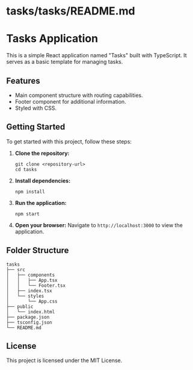 # tasks/tasks/README.md

# Tasks Application

This is a simple React application named "Tasks" built with TypeScript. It serves as a basic template for managing tasks.

## Features

- Main component structure with routing capabilities.
- Footer component for additional information.
- Styled with CSS.

## Getting Started

To get started with this project, follow these steps:

1. **Clone the repository:**
   ```
   git clone <repository-url>
   cd tasks
   ```

2. **Install dependencies:**
   ```
   npm install
   ```

3. **Run the application:**
   ```
   npm start
   ```

4. **Open your browser:**
   Navigate to `http://localhost:3000` to view the application.

## Folder Structure

```
tasks
├── src
│   ├── components
│   │   ├── App.tsx
│   │   └── Footer.tsx
│   ├── index.tsx
│   └── styles
│       └── App.css
├── public
│   └── index.html
├── package.json
├── tsconfig.json
└── README.md
```

## License

This project is licensed under the MIT License.